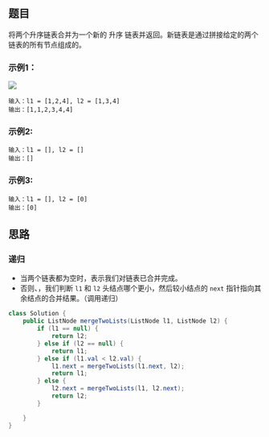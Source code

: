 ## 题目

将两个升序链表合并为一个新的 升序 链表并返回。新链表是通过拼接给定的两个链表的所有节点组成的。 


### 示例1：
![](https://assets.leetcode.com/uploads/2020/10/03/merge_ex1.jpg)

```
输入：l1 = [1,2,4], l2 = [1,3,4]
输出：[1,1,2,3,4,4]
```
### 示例2:

```
输入：l1 = [], l2 = []
输出：[]
```

### 示例3:
```
输入：l1 = [], l2 = [0]
输出：[0]
```


## 思路

### 递归

* 当两个链表都为空时，表示我们对链表已合并完成。
* 否则、，我们判断 `l1` 和 `l2` 头结点哪个更小，然后较小结点的 `next` 指针指向其余结点的合并结果。（调用递归）

```java
class Solution {
    public ListNode mergeTwoLists(ListNode l1, ListNode l2) {
        if (l1 == null) {
            return l2;
        } else if (l2 == null) {
            return l1;
        } else if (l1.val < l2.val) {
            l1.next = mergeTwoLists(l1.next, l2);
            return l1;
        } else {
            l2.next = mergeTwoLists(l1, l2.next);
            return l2;
        }

    }
}
```